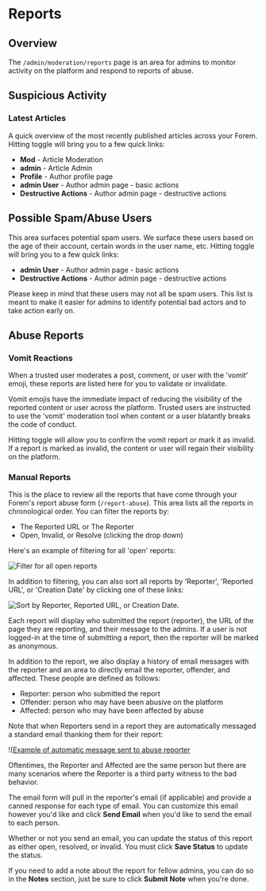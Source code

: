 # Reports

## Overview

The `/admin/moderation/reports` page is an area for admins to monitor activity on the platform and respond to reports of abuse.

## Suspicious Activity

### Latest Articles

A quick overview of the most recently published articles across your Forem. Hitting toggle will bring you to a few quick links: 

* **Mod** - Article Moderation
* **admin** - Article Admin
* **Profile** - Author profile page
* **admin User** - Author admin page - basic actions
* **Destructive Actions** - Author admin page - destructive actions

## Possible Spam/Abuse Users

This area surfaces potential spam users. We surface these users based on the age of their account, certain words in the user name, etc. Hitting toggle will bring you to a few quick links:

* **admin User** - Author admin page - basic actions
* **Destructive Actions** - Author admin page - destructive actions

Please keep in mind that these users may not all be spam users. This list is meant to make it easier for admins to identify potential bad actors and to take action early on. 

## Abuse Reports

### Vomit Reactions

When a trusted user moderates a post, comment, or user with the 'vomit' emoji, these reports are listed here for you to validate or invalidate. 

Vomit emojis have the immediate impact of reducing the visibility of the reported content or user across the platform. Trusted users are instructed to use the 'vomit' moderation tool when content or a user blatantly breaks the code of conduct. 

Hitting toggle will allow you to confirm the vomit report or mark it as invalid. If a report is marked as invalid, the content or user will regain their visibility on the platform. 

### Manual Reports

This is the place to review all the reports that have come through your Forem's report abuse form (`/report-abuse`). This area lists all the reports in chronological order. You can filter the reports by:

* The Reported URL or The Reporter
* Open, Invalid, or Resolve (clicking the drop down)

Here's an example of filtering for all 'open' reports:

![Filter for all open reports](/img/open-reports.png)

In addition to filtering, you can also sort all reports by 'Reporter', 'Reported URL', or 'Creation Date' by clicking one of these links:

![Sort by Reporter, Reported URL, or Creation Date.](/img/sort-abuse-reports.png)

Each report will display who submitted the report (reporter), the URL of the page they are reporting, and their message to the admins. If a user is not logged-in at the time of submitting a report, then the reporter will be marked as anonymous.

In addition to the report, we also display a history of email messages with the reporter and an area to directly email the reporter, offender, and affected. These people are defined as follows:

* Reporter: person who submitted the report
* Offender: person who may have been abusive on the platform
* Affected: person who may have been affected by abuse

Note that when Reporters send in a report they are automatically messaged a standard email thanking them for their report: 

!([Example of automatic message sent to abuse reporter](/img/thank-you-reporter.png)  
  
Oftentimes, the Reporter and Affected are the same person but there are many scenarios where the Reporter is a third party witness to the bad behavior.

The email form will pull in the reporter's email (if applicable) and provide a canned response for each type of email. You can customize this email however you'd like and click **Send Email** when you'd like to send the email to each person.

Whether or not you send an email, you can update the status of this report as either open, resolved, or invalid. You must click **Save Status** to update the status.

If you need to add a note about the report for fellow admins, you can do so in the **Notes** section, just be sure to click **Submit Note** when you're done.
